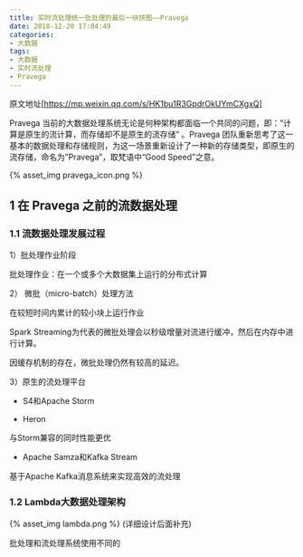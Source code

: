 ```yaml
---
title: 实时流处理统一批处理的最后一块拼图——Pravega
date: 2018-12-20 17:04:49
categories:
- 大数据
tags:
- 大数据
- 实时流处理
- Pravega
---
```

原文地址[https://mp.weixin.qq.com/s/HK1bu1R3GpdrOkUYmCXgxQ]

Pravega 
当前的大数据处理系统无论是何种架构都面临一个共同的问题，即：“计算是原生的流计算，而存储却不是原生的流存储” 。Pravega 团队重新思考了这一基本的数据处理和存储规则，为这一场景重新设计了一种新的存储类型，即原生的流存储，命名为”Pravega”，取梵语中“Good Speed”之意。

{% asset_img pravega_icon.png  %}

## 1 在 Pravega 之前的流数据处理

### 1.1 流数据处理发展过程

1）批处理作业阶段

批处理作业：在一个或多个大数据集上运行的分布式计算

2） 微批（micro-batch）处理方法

在较短时间内累计的较小块上运行作业

Spark Streaming为代表的微批处理会以秒级增量对流进行缓冲，然后在内存中进行计算。

因缓存机制的存在，微批处理仍然有较高的延迟。


3）原生的流处理平台

* S4和Apache Storm

* Heron

与Storm兼容的同时性能更优

* Apache Samza和Kafka Stream

基于Apache Kafka消息系统来实现高效的流处理

### 1.2 Lambda大数据处理架构

{% asset_img lambda.png  %}
(详细设计后面补充)

批处理和流处理系统使用不同的




